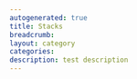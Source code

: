 ```yaml
---
autogenerated: true
title: Stacks
breadcrumb: 
layout: category
categories: 
description: test description
---
```


